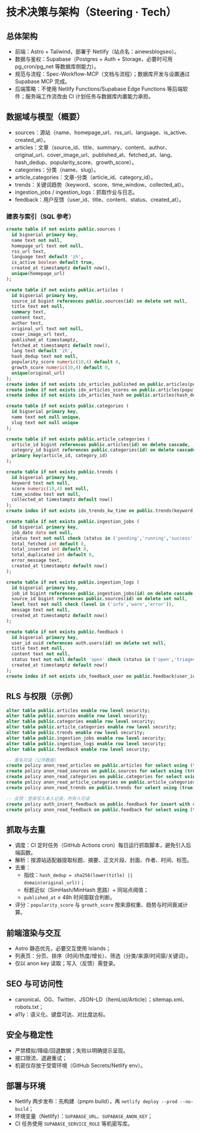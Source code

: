 # 技术决策与架构（Steering · Tech）

## 总体架构

- 前端：Astro + Tailwind，部署于 Netlify（站点名：ainewsblogseo）。
- 数据与鉴权：Supabase（Postgres + Auth + Storage，必要时可用 pg_cron/pg_net 等数据库侧能力）。
- 规范与流程：Spec-Workflow-MCP（文档与流程）；数据库开发与设置通过 Supabase MCP 完成。
- 后端策略：不使用 Netlify Functions/Supabase Edge Functions 等后端软件；服务端工作流改由 CI 计划任务与数据库内置能力承担。

## 数据域与模型（概要）

- sources：源站（name、homepage_url、rss_url、language、is_active、created_at）。
- articles：文章（source_id、title、summary、content、author、original_url、cover_image_url、published_at、fetched_at、lang、hash_dedup、popularity_score、growth_score）。
- categories：分类（name、slug）。
- article_categories：文章-分类（article_id、category_id）。
- trends：关键词趋势（keyword、score、time_window、collected_at）。
- ingestion_jobs / ingestion_logs：抓取作业与日志。
- feedback：用户反馈（user_id、title、content、status、created_at）。

### 建表与索引（SQL 参考）

```sql
create table if not exists public.sources (
  id bigserial primary key,
  name text not null,
  homepage_url text not null,
  rss_url text,
  language text default 'zh',
  is_active boolean default true,
  created_at timestamptz default now(),
  unique(homepage_url)
);

create table if not exists public.articles (
  id bigserial primary key,
  source_id bigint references public.sources(id) on delete set null,
  title text not null,
  summary text,
  content text,
  author text,
  original_url text not null,
  cover_image_url text,
  published_at timestamptz,
  fetched_at timestamptz default now(),
  lang text default 'zh',
  hash_dedup text not null,
  popularity_score numeric(10,4) default 0,
  growth_score numeric(10,4) default 0,
  unique(original_url)
);
create index if not exists idx_articles_published on public.articles(published_at desc);
create index if not exists idx_articles_scores on public.articles(popularity_score desc, growth_score desc);
create index if not exists idx_articles_hash on public.articles(hash_dedup);

create table if not exists public.categories (
  id bigserial primary key,
  name text not null unique,
  slug text not null unique
);

create table if not exists public.article_categories (
  article_id bigint references public.articles(id) on delete cascade,
  category_id bigint references public.categories(id) on delete cascade,
  primary key(article_id, category_id)
);

create table if not exists public.trends (
  id bigserial primary key,
  keyword text not null,
  score numeric(10,4) not null,
  time_window text not null,
  collected_at timestamptz default now()
);
create index if not exists idx_trends_kw_time on public.trends(keyword, time_window);

create table if not exists public.ingestion_jobs (
  id bigserial primary key,
  job_date date not null,
  status text not null check (status in ('pending','running','success','failed')),
  total_fetched int default 0,
  total_inserted int default 0,
  total_duplicated int default 0,
  error_message text,
  created_at timestamptz default now()
);

create table if not exists public.ingestion_logs (
  id bigserial primary key,
  job_id bigint references public.ingestion_jobs(id) on delete cascade,
  source_id bigint references public.sources(id) on delete set null,
  level text not null check (level in ('info','warn','error')),
  message text not null,
  created_at timestamptz default now()
);

create table if not exists public.feedback (
  id bigserial primary key,
  user_id uuid references auth.users(id) on delete set null,
  title text not null,
  content text not null,
  status text not null default 'open' check (status in ('open','triaged','closed')),
  created_at timestamptz default now()
);
create index if not exists idx_feedback_user on public.feedback(user_id);
```

## RLS 与权限（示例）

```sql
alter table public.articles enable row level security;
alter table public.sources enable row level security;
alter table public.categories enable row level security;
alter table public.article_categories enable row level security;
alter table public.trends enable row level security;
alter table public.ingestion_jobs enable row level security;
alter table public.ingestion_logs enable row level security;
alter table public.feedback enable row level security;

-- 匿名可读（公开数据）
create policy anon_read_articles on public.articles for select using (true);
create policy anon_read_sources on public.sources for select using (true);
create policy anon_read_categories on public.categories for select using (true);
create policy anon_read_article_categories on public.article_categories for select using (true);
create policy anon_read_trends on public.trends for select using (true);

-- 反馈：登录写入本人记录，所有人可读
create policy auth_insert_feedback on public.feedback for insert with check (auth.uid() = user_id);
create policy anon_read_feedback on public.feedback for select using (true);
```

## 抓取与去重

- 调度：CI 定时任务（GitHub Actions cron）每日运行抓取脚本，避免引入后端函数。
- 解析：按源站适配器提取标题、摘要、正文片段、封面、作者、时间、标签。
- 去重：
  - 指纹：`hash_dedup = sha256(lower(title) || domain(original_url))`；
  - 标题近似（SimHash/MinHash 思路）+ 同站点阈值；
  - `published_at` ± 48h 时间窗联合判断。
- 评分：`popularity_score` 与 `growth_score` 按来源权重、趋势与时间衰减计算。

## 前端渲染与交互

- Astro 静态优先，必要交互使用 Islands；
- 列表页：分页、排序（时间/热度/增长）、筛选（分类/来源/时间窗/关键词）。
- 仅以 anon key 读取；写入（反馈）需登录。

## SEO 与可访问性

- canonical、OG、Twitter、JSON-LD（ItemList/Article）；sitemap.xml、robots.txt；
- a11y：语义化、键盘可达、对比度达标。

## 安全与稳定性

- 严禁模拟/降级/回退数据；失败以明确提示呈现。
- 接口限流、退避重试；
- 机密仅存放于受管环境（GitHub Secrets/Netlify env）。

## 部署与环境

- Netlify 两步发布：先构建（pnpm build），再 `netlify deploy --prod --no-build`；
- 环境变量（Netlify）：`SUPABASE_URL`、`SUPABASE_ANON_KEY`；
- CI 任务使用 `SUPABASE_SERVICE_ROLE` 等机密写库。
